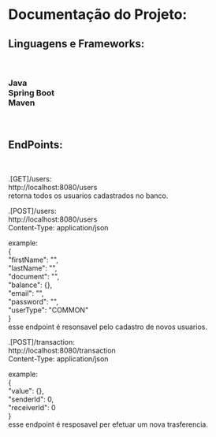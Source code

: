 <h1>Documentação do Projeto:</h1>

<h2>Linguagens e Frameworks:  </h2><br/>
<h3>
Java<br/>
Spring Boot<br/>
Maven<br/>
</h3>

<br/><h2>EndPoints:</h2><br/>  

.[GET]/users:<br/>
http://localhost:8080/users<br/>
retorna todos os usuarios cadastrados no banco.<br/>

.[POST]/users:<br/>
http://localhost:8080/users<br/>
Content-Type: application/json<br/>

example:<br/>
{<br/>
  "firstName": "",<br/>
  "lastName": "",<br/>
  "document": "",<br/>
  "balance": {},<br/>
  "email": "",<br/>
  "password": "",<br/>
  "userType": "COMMON"<br/>
}<br/>
esse endpoint é resonsavel pelo cadastro de novos usuarios.<br/>

.[POST]/transaction:<br/>
http://localhost:8080/transaction<br/>
Content-Type: application/json<br/>

example:<br/>
{<br/>
  "value": {},<br/>
  "senderId": 0,<br/>
  "receiverId": 0<br/>
}<br/>
esse endpoint é resposavel per efetuar um nova trasferencia.<br/>

